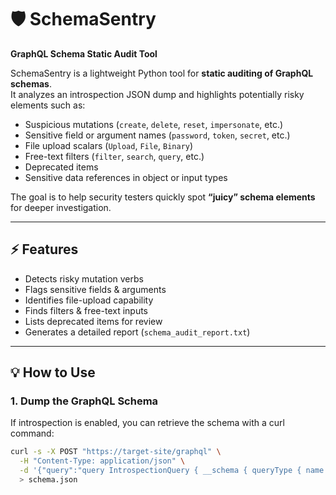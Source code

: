 # 🛡️ SchemaSentry
**GraphQL Schema Static Audit Tool**

SchemaSentry is a lightweight Python tool for **static auditing of GraphQL schemas**.  
It analyzes an introspection JSON dump and highlights potentially risky elements such as:  
- Suspicious mutations (`create`, `delete`, `reset`, `impersonate`, etc.)  
- Sensitive field or argument names (`password`, `token`, `secret`, etc.)  
- File upload scalars (`Upload`, `File`, `Binary`)  
- Free-text filters (`filter`, `search`, `query`, etc.)  
- Deprecated items  
- Sensitive data references in object or input types  

The goal is to help security testers quickly spot **“juicy” schema elements** for deeper investigation.  

---

## ⚡ Features
- Detects risky mutation verbs  
- Flags sensitive fields & arguments  
- Identifies file-upload capability  
- Finds filters & free-text inputs  
- Lists deprecated items for review  
- Generates a detailed report (`schema_audit_report.txt`)  

---

## 💡 How to Use

### 1. Dump the GraphQL Schema
If introspection is enabled, you can retrieve the schema with a curl command:

```bash
curl -s -X POST "https://target-site/graphql" \
  -H "Content-Type: application/json" \
  -d '{"query":"query IntrospectionQuery { __schema { queryType { name } mutationType { name } subscriptionType { name } types { ...FullType } directives { name description locations args { ...InputValue } } } } fragment FullType on __Type { kind name description fields(includeDeprecated: true) { name description args { ...InputValue } type { ...TypeRef } isDeprecated deprecationReason } inputFields { ...InputValue } interfaces { ...TypeRef } enumValues(includeDeprecated: true) { name description isDeprecated deprecationReason } possibleTypes { ...TypeRef } } fragment InputValue on __InputValue { name description type { ...TypeRef } defaultValue } fragment TypeRef on __Type { kind name ofType { kind name ofType { kind name ofType { kind name ofType { kind name } } } } }"}' \
  > schema.json

